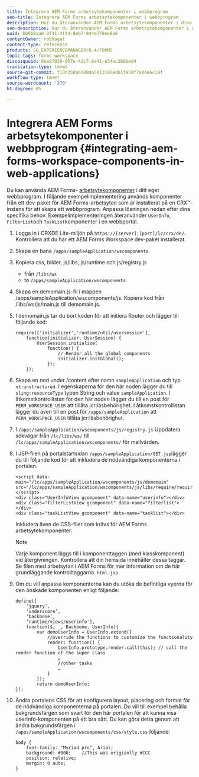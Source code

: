 ```yaml
---
title: Integrera AEM Forms arbetsytekomponenter i webbprogram
seo-title: Integrera AEM Forms arbetsytekomponenter i webbprogram
description: Hur du återanvänder AEM Forms arbetsytekomponenter i dina egna webbprogram för att utnyttja funktionaliteten och få en nära integrering.
seo-description: Hur du återanvänder AEM Forms arbetsytekomponenter i dina egna webbprogram för att utnyttja funktionaliteten och få en nära integrering.
uuid: bb9b8aa0-3f41-4f44-8eb7-944e778ee8a6
contentOwner: robhagat
content-type: reference
products: SG_EXPERIENCEMANAGER/6.4/FORMS
topic-tags: forms-workspace
discoiquuid: 6be87939-007e-42c7-8a41-e34ac2b8bed4
translation-type: tm+mt
source-git-commit: f13d358a6508da5813186ed61f959f7a84e6c19f
workflow-type: tm+mt
source-wordcount: '370'
ht-degree: 0%

---
```



# Integrera AEM Forms arbetsytekomponenter i webbprogram {#integrating-aem-forms-workspace-components-in-web-applications}

Du kan använda AEM Forms- [arbetsytekomponenter](/help/forms/using/description-reusable-components.md) i ditt eget webbprogram. I följande exempelimplementering används komponenter från ett dev-paket för AEM Forms-arbetsytan som är installerat på en CRX™-instans för att skapa ett webbprogram. Anpassa lösningen nedan efter dina specifika behov. Exempelimplementeringen återanvänder `UserInfo`, `FilterList`och `TaskList`komponenter i en webbportal.

1. Logga in i CRXDE Lite-miljön på `https://[server]:[port]/lc/crx/de/`. Kontrollera att du har ett AEM Forms Workspace dev-paket installerat.
1. Skapa en bana `/apps/sampleApplication/wscomponents`.
1. Kopiera css, bilder, js/libs, js/runtime och js/registry.js

   * från `/libs/ws`
   * to `/apps/sampleApplication/wscomponents`.

1. Skapa en demomain.js-fil i mappen /apps/sampleApplication/wscomponents/js. Kopiera kod från /libs/ws/js/main.js till demomain.js.
1. I demomain.js tar du bort koden för att initiera Router och lägger till följande kod:

   ```
   require(['initializer','runtime/util/usersession'], 
       function(initializer, UserSession) { 
           UserSession.initialize( 
               function() { 
                   // Render all the global components
                   initializer.initGlobal();  
               }); 
       });
   ```

1. Skapa en nod under /content efter namn `sampleApplication` och typ `nt:unstructured`. I egenskaperna för den här noden lägger du till `sling:resourceType` typen String och value `sampleApplication`. I åtkomstkontrollistan för den här noden lägger du till en post för `PERM_WORKSPACE_USER` att tillåta jcr:läsbehörighet. I åtkomstkontrollistan lägger du även till en post för `/apps/sampleApplication` att `PERM_WORKSPACE_USER` tillåta jcr:läsbehörighet.
1. I `/apps/sampleApplication/wscomponents/js/registry.js` Uppdatera sökvägar från `/lc/libs/ws/` till `/lc/apps/sampleApplication/wscomponents/` för mallvärden.
1. I JSP-filen på portalstartsidan `/apps/sampleApplication/GET.jsp`lägger du till följande kod för att inkludera de nödvändiga komponenterna i portalen.

   ```as3
   <script data-main="/lc/apps/sampleApplication/wscomponents/js/demomain" src="/lc/apps/sampleApplication/wscomponents/js/libs/require/require.js"></script>
   <div class="UserInfoView gcomponent" data-name="userinfo"></div> 
   <div class="filterListView gcomponent" data-name="filterlist"></div> 
   <div class="taskListView gcomponent" data-name="tasklist"></div> 
   ```

   Inkludera även de CSS-filer som krävs för AEM Forms arbetsytekomponenter.

   >[!NOTE]
   >
   >Varje komponent läggs till i komponenttaggen (med klasskomponent) vid återgivningen. Kontrollera att din hemsida innehåller dessa taggar. Se filen med arbetsytan i AEM Forms för mer information om de här grundläggande kontrolltaggarna. `html.jsp`

1. Om du vill anpassa komponenterna kan du utöka de befintliga vyerna för den önskade komponenten enligt följande:

   ```as3
   define([ 
       ‘jquery’, 
       ‘underscore’, 
       ‘backbone’, 
       ‘runtime/views/userinfo'],
       function($, _, Backbone, UserInfo){ 
           var demoUserInfo = UserInfo.extend({ 
               //override the functions to customize the functionality 
               render: function() { 
                   UserInfo.prototype.render.call(this); // call the render function of the super class 
                   … 
                   //other tasks 
                   … 
               } 
           }); 
           return demoUserInfo; 
   });
   ```

1. Ändra portalens CSS för att konfigurera layout, placering och format för de nödvändiga komponenterna på portalen. Du vill till exempel behålla bakgrundsfärgen som svart för den här portalen för att kunna visa userInfo-komponenten på ett bra sätt. Du kan göra detta genom att ändra bakgrundsfärgen i `/apps/sampleApplication/wscomponents/css/style.css` följande:

   ```as3
   body {
       font-family: "Myriad pro", Arial;
       background: #000;    //This was origianlly #CCC    
       position: relative;
       margin: 0 auto;
   }
   ```
